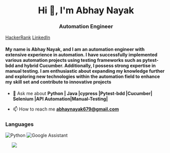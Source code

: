 <h1 align="center">Hi 👋, I'm Abhay Nayak</h1>
<h3 align="center">Automation Engineer</h3>

[HackerRank](https://www.hackerrank.com/profile/abhaynayak679)
[LinkedIn](https://www.linkedin.com/in/abhay-nayak-aa9741173)

#### My name is Abhay Nayak, and I am an automation engineer with extensive experience in automation. I have successfully implemented various automation projects using testing frameworks such as pytest-bdd and hybrid Cucumber. Additionally, I possess strong expertise in manual testing. I am enthusiastic about expanding my knowledge further and exploring new technologies within the automation field to enhance my skill set and contribute to innovative projects

- 💬 Ask me about **Python | Java |cypress |Pytest-bdd |Cucumber| Selenium |API Automation|Manual-Testing|**

- 📫 How to reach me **abhaynayak679@gmail.com**

### Languages

![Python](https://img.shields.io/badge/-Python-000?&logo=Python)
![Google Assistant](https://img.shields.io/badge/google%20assistant-4285F4?style=for-the-badge&logo=google%20assistant&logoColor=white)


<a style="padding:20px"> <img src="https://github-readme-stats.vercel.app/api/top-langs/?username=abhay123nayak&hide=SCSS,less,php&bg_color=DEG&langs_count=3"></a>
